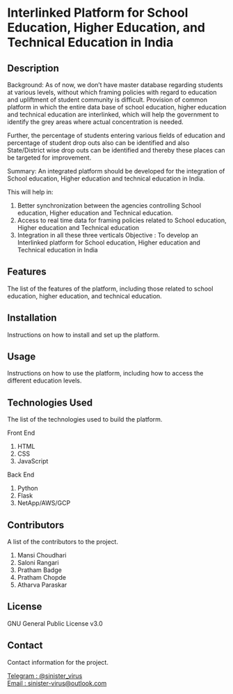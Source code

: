 # Interlinked Platform for School Education, Higher Education, and Technical Education in India

## Description

Background: As of now, we don’t have master database regarding students at various levels, without which framing policies with regard to education and upliftment of student community is difficult. Provision of common platform in which the entire data base of school education, higher education and technical education are interlinked, which will help the government to identify the grey areas where actual concentration is needed. 

Further, the percentage of students entering various fields of education and percentage of student drop outs also can be identified and also State/District wise drop outs can be identified and thereby these places can be targeted for improvement. 

Summary: An integrated platform should be developed for the integration of School education, Higher education and technical education in India. 

This will help in: 
1. Better synchronization between the agencies controlling School education, Higher education and Technical education. 
2. Access to real time data for framing policies related to School education, Higher education and Technical education
3. Integration in all these three verticals Objective : 
To develop an Interlinked platform for School education, Higher education and Technical education in India

## Features

The list of the features of the platform, including those related to school education, higher education, and technical education.

## Installation

Instructions on how to install and set up the platform.

## Usage

Instructions on how to use the platform, including how to access the different education levels.

## Technologies Used

The list of the technologies used to build the platform.

Front End
1. HTML
2. CSS
3. JavaScript

Back End
1. Python
2. Flask
3. NetApp/AWS/GCP

## Contributors

A list of the contributors to the project.

1. Mansi Choudhari
2. Saloni Rangari
3. Pratham Badge
4. Pratham Chopde
5. Atharva Paraskar

## License

GNU General Public License v3.0

## Contact

Contact information for the project.

<a href="https://t.me/sinister_virus">
    Telegram : @sinister_virus 
</a>
<br/>

<a href="mailto:sinister-virus@outlook.com">
    Email : sinister-virus@outlook.com
</a>
<br/>
